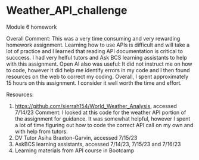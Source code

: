 # Weather_API_challenge
Module 6 homework

Overall Comment: This was a very time consuming and very rewarding homework assignment. Learning how to use APIs is difficult and will take a lot of practice and I learned that reading API documentation is critical to succcess. I had very helful tutors and Ask BCS learning assistants to help with this assignment. Open AI also was useful: It did not instruct me on how to code, however it did help me identify errors in my code and I then found resources on the web to correct my coding. Overall, I spent approximately 15 hours on this assignment. I consider it well worth the time and effort. 


Resources: 
1. https://github.com/sierrah154/World_Weather_Analysis, accessed 7/14/23
   Comment: I looked at this code for the weather API portion of the assignment for guidance. It was somewhat helpful, however I spent a lot of time figuring out how to code the correct API call on my own and with help from tutors.
2. DV Tutor Asiha Braxton-Garvin, accessed 7/15/23
3. AskBCS learning assistants, accessed 7/14/23, 7/15/23 and 7/16/23
4. Learning materials from API course in Bootcamp
